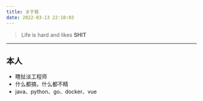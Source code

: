 ```yaml
---
title: 关于我
date: 2022-03-13 22:10:03
---
```


> Life is hard and likes <b>SHIT</b>
---

## 本人
- 瞎扯淡工程师
- 什么都搞，什么都不精
- java、python、go、docker、vue

<p style="display: none">http://legendtkl.com/booklist/</p>